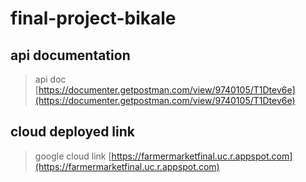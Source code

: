 # final-project-bikale

## api documentation

> api doc [https://documenter.getpostman.com/view/9740105/T1Dtev6e](https://documenter.getpostman.com/view/9740105/T1Dtev6e)

## cloud deployed link

> google cloud link [https://farmermarketfinal.uc.r.appspot.com](https://farmermarketfinal.uc.r.appspot.com)
